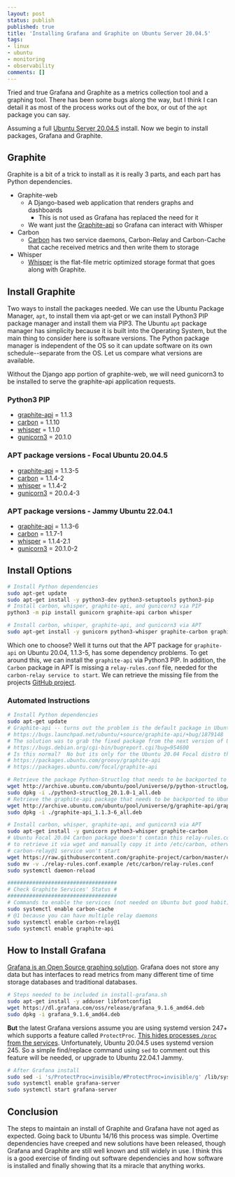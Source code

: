 ```yaml
---
layout: post
status: publish
published: true
title: 'Installing Grafana and Graphite on Ubuntu Server 20.04.5'
tags: 
- linux
- ubuntu
- monitoring
- observability
comments: []
---
```


Tried and true Grafana and Graphite as a metrics collection tool and a graphing tool. There has been some bugs along the way, but I think I can detail it as most of the process works out of the box, or out of the `apt` package you can say.

Assuming a full [Ubuntu Server 20.04.5](https://mirrors.edge.kernel.org/ubuntu-releases/20.04.5/ "Ubuntu mirrors") install. Now we begin to install packages, Grafana and Graphite.

## Graphite

Graphite is a bit of a trick to install as it is really 3 parts, and each part has Python dependencies.

* Graphite-web
  * A Django-based web application that renders graphs and dashboards
    * This is not used as Grafana has replaced the need for it
  * We want just the [Graphite-api](https://pypi.org/project/graphite-api/ "graphite api webpage") so Grafana can interact with Whisper
* Carbon
  * [Carbon](https://github.com/graphite-project/carbon "carbon webpage") has two service daemons, Carbon-Relay and Carbon-Cache that cache received metrics and then write them to storage
* Whisper
  * [Whisper](https://github.com/graphite-project/whisper "whisper webpage") is the flat-file metric optimized storage format that goes along with Graphite.

## Install Graphite

Two ways to install the packages needed. We can use the Ubuntu Package Manager, `apt`, to install them via apt-get or we can install Python3 PIP package manager and install them via PIP3. The Ubuntu `apt` package manager has simplicity because it is built into the Operating System, but the main thing to consider here is software versions. The Python package manager is independent of the OS so it can update software on its own schedule--separate from the OS. Let us compare what versions are available.

Without the Django app portion of graphite-web, we will need gunicorn3 to be installed to serve the graphite-api application requests.

### Python3 PIP

* [graphite-api](https://pypi.org/project/graphite-api/ "graphite api pypi webpage") = 1.1.3
* [carbon](https://pypi.org/project/carbon/ "carbon pypi webpage") = 1.1.10
* [whisper](https://pypi.org/project/whisper/ "whisper pypi webpage") = 1.1.0
* [gunicorn3](https://pypi.org/project/gunicorn/ "gunicorn pypi webpage") = 20.1.0

### APT package versions - Focal Ubuntu 20.04.5

* [graphite-api](https://packages.ubuntu.com/focal/graphite-api "graphite api focal apt webpage") = 1.1.3-5
* [carbon](https://packages.ubuntu.com/focal/graphite-carbon "carbon apt focal webpage") = 1.1.4-2
* [whisper](https://packages.ubuntu.com/focal/python3-whisper "whisper focal apt webpage") = 1.1.4-2
* [gunicorn3](https://packages.ubuntu.com/focal/gunicorn "gunicorn focal apt webpage") = 20.0.4-3

### APT package versions - Jammy Ubuntu 22.04.1

* [graphite-api](https://packages.ubuntu.com/jammy/graphite-api "graphite api jammy apt webpage") = 1.1.3-6
* [carbon](https://packages.ubuntu.com/jammy/graphite-carbon "carbon jammy apt webpage") = 1.1.7-1
* [whisper](https://packages.ubuntu.com/jammy/python3-whisper "whisper jammy apt webpage") = 1.1.4-2.1
* [gunicorn3](https://packages.ubuntu.com/jammy/gunicorn "gunicorn3 jammy apt webpage") = 20.1.0-2

## Install Options

```bash
# Install Python dependencies
sudo apt-get update
sudo apt-get install -y python3-dev python3-setuptools python3-pip
# Install carbon, whisper, graphite-api, and gunicorn3 via PIP
python3 -m pip install gunicorn graphite-api carbon whisper
```

```bash
# Install carbon, whisper, graphite-api, and gunicorn3 via APT
sudo apt-get install -y gunicorn python3-whisper graphite-carbon graphite-api
```

Which one to choose?  Well it turns out that the APT package for `graphite-api` on Ubuntu 20.04, 1.1.3-5, has some dependency problems. To get around this, we can install the `graphite-api` via Python3 PIP. In addition, the `Carbon` package in APT is missing a `relay-rules.conf` file, needed for the `carbon-relay service to start`. We can retrieve the missing file from the projects [GitHub project](https://github.com/graphite-project/carbon/blob/master/conf/relay-rules.conf.example "GitHUb project website for graphite").

### Automated Instructions

```bash
# Install Python dependencies
sudo apt-get update
# Graphite-api -- turns out the problem is the default package in Ubuntu 20.04 repository for graphite-api 1.1.3-5 
# https://bugs.launchpad.net/ubuntu/+source/graphite-api/+bug/1879148
# The solution was to grab the fixed package from the next version of Ubuntu 20.10, codenamed Groovy Gorilla
# https://bugs.debian.org/cgi-bin/bugreport.cgi?bug=954600
# Is this normal?  No but its only for the Ubuntu 20.04 Focal distro that this fix wasn't back ported to
# https://packages.ubuntu.com/groovy/graphite-api
# https://packages.ubuntu.com/focal/graphite-api

# Retrieve the package Python-Structlog that needs to be backported to Ubuntu 20.04 from the 20.10 repo
wget http://archive.ubuntu.com/ubuntu/pool/universe/p/python-structlog/python3-structlog_20.1.0-1_all.deb
sudo dpkg -i ./python3-structlog_20.1.0-1_all.deb
# Retrieve the graphite-api package that needs to be backported to Ubuntu 20.04 from the 20.10 repo
wget http://archive.ubuntu.com/ubuntu/pool/universe/g/graphite-api/graphite-api_1.1.3-6_all.deb
sudo dpkg -i ./graphite-api_1.1.3-6_all.deb

# Install carbon, whisper, graphite-api, and gunicorn3 via APT
sudo apt-get install -y gunicorn python3-whisper graphite-carbon
# Ubuntu Focal 20.04 Carbon package doesn't contain this relay-rules.conf file need 
# to retrieve it via wget and manually copy it into /etc/carbon, otherwise 
# carbon-relay@1 service won't start
wget https://raw.githubusercontent.com/graphite-project/carbon/master/conf/relay-rules.conf.example
sudo mv -v ./relay-rules.conf.example /etc/carbon/relay-rules.conf
sudo systemctl daemon-reload

###################################
# Check Graphite Services' Status #
###################################
# Commands to enable the services (not needed on Ubuntu but good habit)
sudo systemctl enable carbon-cache
# @1 because you can have multiple relay daemons
sudo systemctl enable carbon-relay@1
sudo systemctl enable graphite-api
```

## How to Install Grafana

[Grafana is an Open Source graphing solution](https://grafana.com/oss "Grafana webpage"). Grafana does not store any data but has interfaces to read metrics from many different time of time storage databases and traditional databases.

```bash
# Steps needed to be included in install-grafana.sh
sudo apt-get install -y adduser libfontconfig1
wget https://dl.grafana.com/oss/release/grafana_9.1.6_amd64.deb
sudo dpkg -i grafana_9.1.6_amd64.deb
```

**But** the latest Grafana versions assume you are using systemd version 247+ which supports a feature called `ProtectProc`. [This hides processes `/proc` from the services](https://www.sherbers.de/use-temporaryfilesystem-to-hide-files-or-directories-from-systemd-services "webpage for explaining ProtectProc"). Unfortunately, Ubuntu 20.04.5 uses systemd version 245. So a simple find/replace command using `sed` to comment out this feature will be needed, or upgrade to Ubuntu 22.04.1 Jammy.

```bash
# After Grafana install
sudo sed -i 's/ProtectProc=invisible/#ProtectProc=invisible/g' /lib/systemd/system/grafana-server.service
sudo systemctl enable grafana-server
sudo systemctl start grafana-server
```

## Conclusion

The steps to maintain an install of Graphite and Grafana have not aged as expected. Going back to Ubuntu 14/16 this process was simple. Overtime dependencies have creeped and new solutions have been released, though Grafana and Graphite are still well known and still widely in use. I think this is a good exercise of finding out software dependencies and how software is installed and finally showing that its a miracle that anything works.
